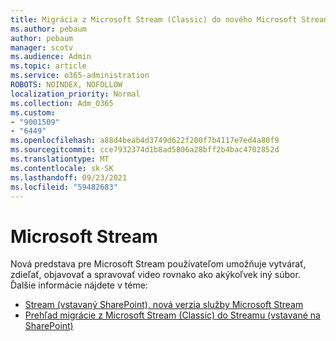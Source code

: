 ```yaml
---
title: Migrácia z Microsoft Stream (Classic) do nového Microsoft Streamu
ms.author: pebaum
author: pebaum
manager: scotv
ms.audience: Admin
ms.topic: article
ms.service: o365-administration
ROBOTS: NOINDEX, NOFOLLOW
localization_priority: Normal
ms.collection: Adm_O365
ms.custom:
- "9001509"
- "6449"
ms.openlocfilehash: a88d4beab4d3749d622f200f7b4117e7ed4a80f9
ms.sourcegitcommit: cce7932374d1b8ad5806a28bff2b4bac4702852d
ms.translationtype: MT
ms.contentlocale: sk-SK
ms.lasthandoff: 09/23/2021
ms.locfileid: "59482683"
---
```

# <a name="microsoft-stream"></a>Microsoft Stream

Nová predstava pre Microsoft Stream používateľom umožňuje vytvárať, zdieľať, objavovať a spravovať video rovnako ako akýkoľvek iný súbor. Ďalšie informácie nájdete v téme:

- [Stream (vstavaný SharePoint), nová verzia služby Microsoft Stream](https://docs.microsoft.com/stream/streamnew/new-stream)
- [Prehľad migrácie z Microsoft Stream (Classic) do Streamu (vstavané na SharePoint)](https://docs.microsoft.com/stream/streamnew/stream-classic-to-new-migration-overview)